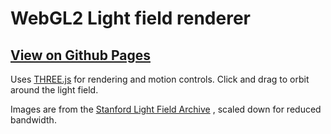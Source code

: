 # WebGL2 Light field renderer

## [View on Github Pages](https://hypothete.github.io/lightfield-webgl2/)

Uses [THREE.js](https://threejs.org/) for rendering and motion controls. Click and drag to orbit around the light field.

Images are from the [Stanford Light Field Archive](http://lightfield.stanford.edu/lfs.html) , scaled down for reduced bandwidth.